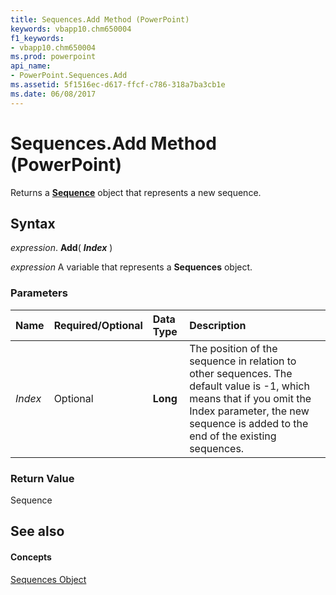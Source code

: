 ```yaml
---
title: Sequences.Add Method (PowerPoint)
keywords: vbapp10.chm650004
f1_keywords:
- vbapp10.chm650004
ms.prod: powerpoint
api_name:
- PowerPoint.Sequences.Add
ms.assetid: 5f1516ec-d617-ffcf-c786-318a7ba3cb1e
ms.date: 06/08/2017
---
```



# Sequences.Add Method (PowerPoint)

Returns a **[Sequence](sequence-object-powerpoint.md)** object that represents a new sequence.


## Syntax

 _expression_. **Add**( **_Index_** )

 _expression_ A variable that represents a **Sequences** object.


### Parameters



|**Name**|**Required/Optional**|**Data Type**|**Description**|
|:-----|:-----|:-----|:-----|
| _Index_|Optional|**Long**|The position of the sequence in relation to other sequences. The default value is -1, which means that if you omit the Index parameter, the new sequence is added to the end of the existing sequences.|

### Return Value

Sequence


## See also


#### Concepts


[Sequences Object](sequences-object-powerpoint.md)

